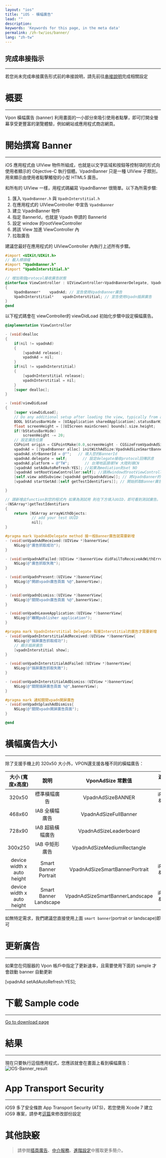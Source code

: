 ```yaml
---
layout: "ios"
title: "iOS - 橫幅廣告"
lead: ""
description:
keywords: 'Keywords for this page, in the meta data'
permalink: /zh-tw/ios/banner/
lang: "zh-tw"
---
```

## 完成串接指示
---
若您尚未完成串接廣告形式前的串接說明，請先前往[串接說明]完成相關設定

# 概要
--------
Vpon 橫幅廣告 (banner) 利用畫面的一小部分來吸引使用者點擊，即可打開全螢幕享受更豐富的瀏覽體驗，例如網站或應用程式商店網頁。

# 開始撰寫 Banner
---
iOS 應用程式由 UIView 物件所組成，也就是以文字區域和按鈕等控制項的形式向使用者顯示的 Objective-C 執行個體。VpadnBanner 只是一種 UIView 子類別，用來顯示由使用者點擊觸發的小型 HTML5 廣告。

和所有的 UIView 一樣，用程式碼編寫 VpadnBanner 很簡單。以下為所需步驟:

1. 匯入 `VpadnBanner.h` 與 `VpadnInterstitial.h`
2. 在應用程式的 UIViewController 中宣告 `VpadnBanner`
3. 建立 VpadnBanner 物件
4. 指定 BannerId，也就是 Vpadn 申請的 BannerId
5. 設定 window 的rootViewController
6. 將該 View 加進 ViewController 內
7. 拉取廣告

建議您最好在應用程式的 UIViewController 內執行上述所有步驟。

```Objective-C
#import <UIKit/UIKit.h>
// 載入標頭檔
#import "VpadnBanner.h"
#import "VpadnInterstitial.h"

// 增加兩個protocol接收廣告狀態
@interface ViewController : UIViewController<VpadnBannerDelegate, VpadnInterstitialDelegate>
{
    VpadnBanner*    vpadnAd; // 宣告使用VpadnBanner廣告
    VpadnInterstitial*    vpadnInterstitial; // 宣告使用Vpadn插屏廣告
}
@end
```

以下程式碼會在 viewController的 viewDidLoad 初始化步驟中設定橫幅廣告。

```Objective-C
@implementation ViewController

- (void)dealloc
{
    if(nil != vpadnAd)
    {
        [vpadnAd release];
        vpadnAd = nil;
    }
    if(nil != vpadnInterstitial)
    {
        [vpadnInterstitial release];
        vpadnInterstitial = nil;
    }
    [super dealloc];
}

- (void)viewDidLoad
{
    [super viewDidLoad];
	// Do any additional setup after loading the view, typically from a nib.
    BOOL bStatusBarHide = [UIApplication sharedApplication].statusBarHidden;
    float screenHeight = [[UIScreen mainScreen] bounds].size.height;
    if(!bStatusBarHide)
        screenHeight -= 20;
    // 設定廣告位置
    CGPoint origin = CGPointMake(0.0,screenHeight - CGSizeFromVpadnAdSize(VpadnAdSizeSmartBannerPortrait).height);
    vpadnAd = [[VpadnBanner alloc] initWithAdSize:VpadnAdSizeSmartBannerPortrait origin:origin];  // 初始化Banner物件
    vpadnAd.strBannerId = @"";   // 填入您的BannerId
    vpadnAd.delegate = self;       // 設定delegate接收protocol回傳訊息
    vpadnAd.platform = @"TW";       // 台灣地區請填TW 大陸則填CN
    [vpadnAd setAdAutoRefresh:YES]; //如果為mediation則set NO
    [vpadnAd setRootViewController:self]; //請將window的rootViewController設定在此 以便廣告順利執行
    [self.view addSubview:[vpadnAd getVpadnAdView]]; // 將VpadnBanner的View加入此ViewController中
    [vpadnAd startGetAd:[self getTestIdentifiers]]; // 開始抓取Banner廣告

}

// 請新增此function到您的程式內 如果為測試用 則在下方填入UUID，即可看到測試廣告。
-(NSArray*)getTestIdentifiers
{
    return [NSArray arrayWithObjects:
            // add your test UUID
            nil];
}
```


```Objective-C
#pragma mark VpadnAdDelegate method 接一般Banner廣告就需要新增
- (void)onVpadnAdReceived:(UIView *)bannerView{
    NSLog(@"廣告抓取成功");
}

- (void)onVpadnAdFailed:(UIView *)bannerView didFailToReceiveAdWithError:(NSError *)error{
    NSLog(@"廣告抓取失敗");
}

- (void)onVpadnPresent:(UIView *)bannerView{
    NSLog(@"開啟vpadn廣告頁面 %@",bannerView);
}

- (void)onVpadnDismiss:(UIView *)bannerView{
    NSLog(@"關閉vpadn廣告頁面 %@",bannerView);
}

- (void)onVpadnLeaveApplication:(UIView *)bannerView{
    NSLog(@"離開publisher application");
}

#pragma mark VpadnInterstitial Delegate 有接Interstitial的廣告才需要新增
- (void)onVpadnInterstitialAdReceived:(UIView *)bannerView{
    NSLog(@"插屏廣告抓取成功");
    // 顯示插屏廣告
    [vpadnInterstitial show];
}

- (void)onVpadnInterstitialAdFailed:(UIView *)bannerView{
    NSLog(@"插屏廣告抓取失敗");
}

- (void)onVpadnInterstitialAdDismiss:(UIView *)bannerView{
    NSLog(@"關閉插屏廣告頁面 %@",bannerView);
}

#pragma mark 通知關閉vpadn開屏廣告
- (void)onVpadnSplashAdDismiss{
    NSLog(@"關閉vpadn開屏廣告頁面");
}

@end
```

# 橫幅廣告大小
---
除了支援手機上的 320x50 大小外，VPON還支援各種不同的橫幅廣告：

大小 (寬度x高度)             |     說明       |  VponAdSize 常數值              | 適用裝置
:------------------------: | :-------------:| :-----------------------------:|:-----------:
320x50                     | 標準橫幅廣告     | VpadnAdSizeBANNER                   |iPhone & iPad
468x60                     | IAB 全橫幅廣告   |VpadnAdSizeFullBanner              |iPad
728x90                     | IAB 超級橫幅廣告 |  VpadnAdSizeLeaderboard        |iPad
300x250                    |IAB 中矩形廣告    |VpadnAdSizeMediumRectangle            |iPad
device width x auto height |Smart Banner Portrait |  VpadnAdSizeSmartBannerPortrait |iPhone & iPad
device width x auto height |Smart Banner Landscape|VpadnAdSizeSmartBannerLandscape  |iPhone & iPad

如無特定需求，我們建議您直接使用上面 `smart banner`(portrait or landscape)即可

# 更新廣告
---
如果您在伺服器的 Vpon 帳戶中指定了更新速率，且需要使用下面的 sample 才會啟動 banner 自動更新

  [vpadnAd setAdAutoRefresh:YES];



# 下載 Sample code
---
[Go to download page]

# 結果
---
現在只要執行這個應用程式，您應該就會在畫面上看到橫幅廣告：
![IOS-Banner_result]


# App Transport Security
---
iOS9 多了安全條款 App Transport Security (ATS)，若您使用 Xcode 7 建立 iOS9 專案，請參考[這篇]來修改部份設定

# 其他訣竅
> 請參閱[插頁廣告](../Interstitial)、[中介服務](../mediation)、[進階設定](../advanced)中獲取更多簡介。


[串接說明]: ../integration-guide/
[IOS-Banner_result]: {{site.imgurl}}/IOS-Banner_result.png
[Go to download page]: ../download/
[這篇]: {{site.baseurl}}/zh-tw/ios/latest-news/ios9ats/
